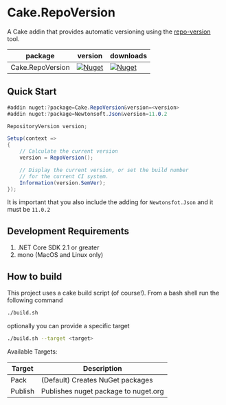 # Cake.RepoVersion

A Cake addin that provides automatic versioning using the [repo-version] tool.

| package          | version                            | downloads                    |
| ---------------- | -----------------------------------| -----------------------------|
| Cake.RepoVersion | [![Nuget][current-version]][nuget] | [![Nuget][downloads]][nuget] |

[current-version]: https://img.shields.io/nuget/v/cake.repoversion?style=plastic
[downloads]:       https://img.shields.io/nuget/dt/cake.repoversion?style=plastic
[nuget]:           https://www.nuget.org/packages/cake.repoversion
[repo-version]: https://github.com/kjjuno/repo-version

## Quick Start

```csharp
#addin nuget:?package=Cake.RepoVersion&version=<version>
#addin nuget:?package=Newtonsoft.Json&version=11.0.2

RepositoryVersion version;

Setup(context =>
{
    // Calculate the current version
    version = RepoVersion();

    // Display the current version, or set the build number
    // for the current CI system.
    Information(version.SemVer);
});
```

It is important that you also include the adding for `Newtonsfot.Json` and it must be `11.0.2`

## Development Requirements

1. .NET Core SDK 2.1 or greater
2. mono (MacOS and Linux only)

## How to build

This project uses a cake build script (of course!). From a bash shell run the following command

```bash
./build.sh
```

optionally you can provide a specific target


```bash
./build.sh --target <target>
```

Available Targets:

| Target    | Description                                |
| --------- | ------------------------------------------ |
| Pack      | (Default) Creates NuGet packages           |
| Publish   | Publishes nuget package to nuget.org       |

